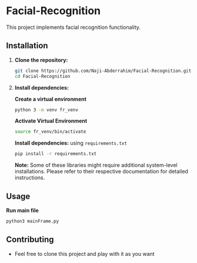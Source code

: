 # Facial-Recognition

This project implements facial recognition functionality.

## Installation

1.  **Clone the repository:**
    ```bash
    git clone https://github.com/Naji-Abderrahim/Facial-Recognition.git
    cd Facial-Recognition
    ```

2.  **Install dependencies:**

    **Create a virtual environment**
    ```bash
    python 3 -m venv fr_venv
    ```
    **Activate Virtual Environment**
    ```bash
    source fr_venv/bin/activate
    ```
    **Install dependencies:**
    using `requirements.txt` 
    ```bash
    pip install -r requirements.txt
    ```
    **Note:** Some of these libraries might require additional system-level installations. Please refer to their respective documentation for detailed instructions.

## Usage
**Run main file**
```bash
python3 mainFrame.py
```

## Contributing

* Feel free to clone this project and play with it as you want
